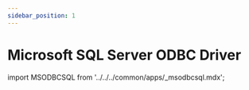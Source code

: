 ```yaml
---
sidebar_position: 1
---
```


# Microsoft SQL Server ODBC Driver

import MSODBCSQL from '../../../common/apps/\_msodbcsql.mdx';

<MSODBCSQL />
